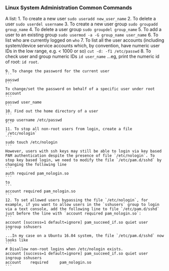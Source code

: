 ### Linux System Administration Common Commands

A list:
	1. To create a new user
	```
	sudo useradd new_user_name
	```
	2. To delete a user
	```
	sudo userdel username
	```
	3. To create a new user group
	```
	sudo groupadd group_name
	```
	4. To delete a user group
	```
	sudo groupdel group_name
	```
	5. To add a user to an existing group
	```
	sudo usermod -a -G group_name user_name
	```
	6. To list who are currently logged on
	```
	who
	```
	7. To list all the user accounts (including system/device service accounts which, by convention, have numeric user IDs in the low range, e.g. < 1000 or so)
	```
	cut -d: -f1 /etc/passwd
	```
	8. To check user and group numeric IDs
	```
	id user_name
	```
	...eg, print the numeric id of root: `id root`.

	9. To change the password for the current user
	```
	passwd
	```
	To change/set the password on behalf of a specific user under root account
	```
	passwd user_name
	```
	10. Find out the home directory of a user
	```
	grep username /etc/passwd
	```
	11. To stop all non-root users from login, create a file `/etc/nologin`
	```
	sudo touch /etc/nologin
	```
	However, users with ssh keys may still be able to login via key based PAM authentication despite the presence of file `/etc/nologin`. To stop key based login, we need to modify the file `/etc/pam.d/sshd` by changing the following line
	```
	auth required pam_nologin.so
	```
	to
	```
	account required pam_nologin.so
	```
	12. To set allowed users bypassing the file `/etc/nologin`, for example, if you want to allow users in the `sshusers` group to login via a text console, add the following line to file `/etc/pam.d/sshd` just before the line with `account required pam_nologin.so`:
	```
	account [success=1 default=ignore] pam_succeed_if.so quiet user ingroup sshusers
	```
	...In my case on a Ubuntu 16.04 system, the file `/etc/pam.d/sshd` now looks like
	```
	# Disallow non-root logins when /etc/nologin exists.
	account [success=1 default=ignore] pam_succeed_if.so quiet user ingroup sshusers
	account    required     pam_nologin.so
	```
